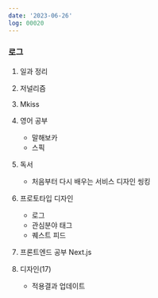 ```yaml
---
date: '2023-06-26'
log: 00020
---
```


### 로그

1. 일과 정리


2. 저널리즘


3. Mkiss


4. 영어 공부
	- 말해보카
	- 스픽


5. 독서
	- 처음부터 다시 배우는 서비스 디자인 씽킹


7. 프로토타입 디자인
	- 로그
	- 관심분야 태그
	- 퀘스트 피드


8. 프론트엔드 공부
	Next.js


9. 디자인(17)
	- 적용결과 업데이트